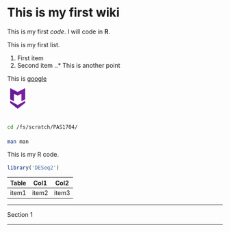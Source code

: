 # This is my first wiki

This is my first *code*. I will code in **R**.

This is my first list.

1. First item
2. Second item
..* This is another point

This is [google](https://www.google.com)

![](https://github.com/adam-p/markdown-here/raw/master/src/common/images/icon48.png "Logo Title Text 1")

```bash

cd /fs/scratch/PAS1704/

man man


```

This is my R code.

```r
library('DESeq2')

```

|Table|Col1|Col2|
|-----|----|----|
|item1|item2|item3|

---
Section 1

---
